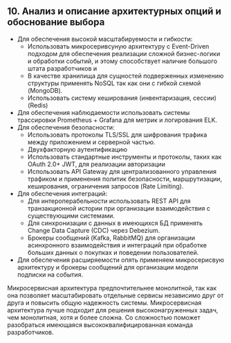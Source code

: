 
## 10. Анализ и описание архитектурных опций и обоснование выбора


* Для обеспечения высокой масштабируемости и гибкости:
	* Использовать микросеривсуную архитектуру с Event-Driven подходом для обеспечения реализации сложной бизнес-логики и обработки событий, и этому способствует наличие большого штата разработчиков и 
	* В качестве хранилища для сущностей подверженных изменению структуры применять NoSQL так как они с гибкой схемой (MongoDB).
	* Использовать систему кеширования (инвентаризация, сессии) (Redis)
* Для обеспечения наблюдаемости использовать системы трассировки Prometheus + Grafana для метрик и логирования ELK.
* Для обеспечения безопасности:
	* Использовать протоколы TLS/SSL для шифрования трафика между приложением и серверной частью.
	* Двухфакторную аутентификацию 
	* Использовать стандартные инструменты и протоколы, таких как OAuth 2.0+ JWT, для реализации авторизации
	* Использовать API Gateway для централизованного управления трафиком и применения политик безопасности, маршрутизации, кеширования, ограничения запросов (Rate Limiting).
* Для обеспечения интеграций:
	* Для интероперабельности использовать REST API для транзакционной истории при организации взаимодействия с существующими системами.
	* Для синхронизации с данных в имеющихся БД применять Change Data Capture (CDC) через Debezium.
	* Брокеры сообщений (Kafka, RabbitMQ) для организации асинхронного взаимодействия и интеграций при обработке больших данных о покупках и поведении пользователей.
* Для обеспечения расширяемости опять применяем микросерисвую архитектуру и брокеры сообщений для организации модели подписки на события. 

Микросервисная архитектура предпочтительнее монолитной, так как она позволяет масштабировать отдельные сервисы независимо друг от друга и повысить общую надежность системы. Микросервисная архитектура лучше подходит для решения высоконагруженных задач, чем монолитная, хотя и более сложна. Со сложностью поможет разобраться имеющаяся высококвалифицированная команда разработчиков.





